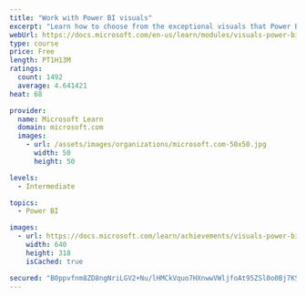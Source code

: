 ```yaml
---
title: "Work with Power BI visuals"
excerpt: "Learn how to choose from the exceptional visuals that Power BI makes available to you. Formatting visuals will direct the user’s attention to exactly where you want it, while helping to make the visual easier to read and interpret. You will also learn about how to use key performance indicators (KPIs)."
webUrl: https://docs.microsoft.com/en-us/learn/modules/visuals-power-bi/
type: course
price: Free
length: PT1H13M
ratings:
  count: 1492
  average: 4.641421
heat: 68

provider:
  name: Microsoft Learn
  domain: microsoft.com
  images:
    - url: /assets/images/organizations/microsoft.com-50x50.jpg
      width: 50
      height: 50

levels:
  - Intermediate

topics:
  - Power BI

images:
  - url: https://docs.microsoft.com/learn/achievements/visuals-power-bi-social.png
    width: 640
    height: 318
    isCached: true

secured: "B0ppvfnm8ZD8ngNriLGV2+Nu/lHMCkVquo7HXnwwVWljfoAt95ZSl0o0Bj7KSI3q7gikpLFWfAcKuZoropAvky861jq7z1JllczvVJKY/lihkFLaNbBx1tqU7kPXM1xTN1eI8KPd22QBCbLEwDHLvAtH2Fit9qTRQSMM99ef0R+h3GOa5zdnQUiE2wXwAhGVBhM37bwirHERBavK35TgJgatk/Ry9rdvsApxN9xFQSYP+Ya2BGcz3Vp17aYbvApJyMp/CGQIrKk7Cm6/2aoziT6SQtuu/Y3pbSdeW9TmmjLLoF/W4oF6+TSsK4DmcPVVr7y2IkbSBaFrm1x2zUif3N9gtvm4xalxonWdFRcechVRdulihi0OB7XtjtnNH+8U48Ff4yELAUIWYFQSk+U07CPyONdmmonRcyRdlRV/WFw=;X5YWD9ZSyhHfgfRnGLj0wg=="
---
```


